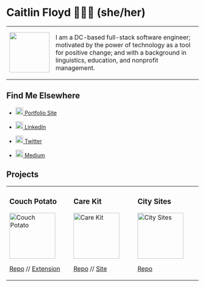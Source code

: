 # Caitlin Floyd 👩🏻‍💻 (she/her)
<table>
  <tr> 
    <td width="100px" align="center" >
      <img src="https://raw.githubusercontent.com/cafloyd/cafloyd/master/images/initials.png" width="105px" />
    </td>
    <td>
      <p>I am a DC-based full-stack software engineer; motivated by the power of technology as a tool for positive change; and with a background in linguistics, education, and nonprofit management.</p>
    </td>
  </tr>
</table>


## Find Me Elsewhere
- <a href="https://caitlinfloyd.com/"><p><img src="https://raw.githubusercontent.com/cafloyd/cafloyd/master/images/branded-link.png" width="20px;" alt="Portfolio Site" />  Portfolio Site</p></a>

- <a href="https://www.linkedin.com/in/caitlinfloyd/"><p><img src="https://raw.githubusercontent.com/cafloyd/cafloyd/master/images/branded-linkedin.png" width="20px;" alt="LinkedIn" />  LinkedIn</p></a>

- <a href="https://twitter.com/caitlinfloyd"><p><img src="https://raw.githubusercontent.com/cafloyd/cafloyd/master/images/branded-twitter.png" width="20px;" alt="Twitter" />  Twitter</p></a>

- <a href="https://medium.com/@caitlinfloyd"><p><img src="https://raw.githubusercontent.com/cafloyd/cafloyd/master/images/branded-medium.png" width="20px;" alt="Medium"/>  Medium</p></a>

## Projects
<table>
  <tr>
    <td width="200px">
        <h3>Couch Potato</h3>
        <img src="https://images.ctfassets.net/rzdzst0q8sl8/7IOYLCO7FaiNFLzjmJZte9/2fd6b0fb6c8b298c517c1c58e67740bd/Couch_Potato_logo.png?h=250" width="120px;" alt="Couch Potato"/>
        <br />
        <p><a href="https://github.com">Repo</a> // <a href="https://github.com">Extension</a></p>
    </td>
    <td width="200px">
        <h3>Care Kit</h3>
        <img src="https://images.ctfassets.net/rzdzst0q8sl8/3oXxnDLThz52SkjZP47Pzk/991d08d246f7a0c5146c16ab223b7700/Care_Kit_logo.png?h=250" width="120px;" alt="Care Kit"/>
        <br />
        <p><a href="https://github.com">Repo</a> // <a href="https://github.com">Site</a></p>
    </td>
        <td width="200px">
        <h3>City Sites</h3>
        <img src="https://images.ctfassets.net/rzdzst0q8sl8/7IJ6gnFL7aEsz82M9qesvU/f53de9c2762d974a0fd56e9d3ddfe7c3/City_Sites_logo.png?h=250" width="120px;" alt="City Sites"/>
        <br />
        <p><a href="https://github.com">Repo</a></p>
    </td>
  </tr>
</table>